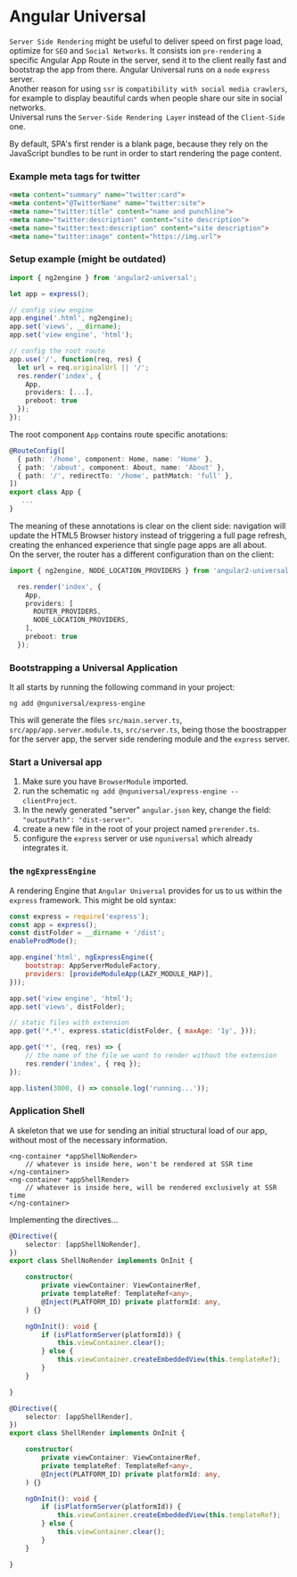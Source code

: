 # Angular Universal

`Server Side Rendering` might be useful to deliver speed on first page load, optimize for `SEO`
and `Social Networks`. It consists ion `pre-rendering` a specific Angular App Route in the server,
send it to the client really fast and bootstrap the app from there.
Angular Universal runs on a `node` `express` server.  
Another reason for using `ssr` is `compatibility with social media crawlers`, for example to display
beautiful cards when people share our site in social networks.  
Universal runs the `Server-Side Rendering Layer` instead of the `Client-Side` one.  

By default, SPA's first render is a blank page, because they rely on the JavaScript bundles to be runt
in order to start rendering the page content.

### Example meta tags for twitter
```html
<meta content="summary" name="twitter:card">
<meta content="@TwitterName" name="twitter:site">
<meta name="twitter:title" content="name and punchline">
<meta name="twitter:description" content="site description">
<meta name="twitter:text:description" content="site description">
<meta name="twitter:image" content="https://img.url">
```

### Setup example (might be outdated)
```typescript
import { ng2engine } from 'angular2-universal'; 

let app = express();

// config view engine
app.engine('.html', ng2engine);
app.set('views', __dirname);
app.set('view engine', 'html');

// config the root route 
app.use('/', function(req, res) {
  let url = req.originalUrl || '/';
  res.render('index', {
    App,
    providers: [...],
    preboot: true
  });
});
```
The root component `App` contains route specific anotations:
```typescript
@RouteConfig([
  { path: '/home', component: Home, name: 'Home' },
  { path: '/about', component: About, name: 'About' },
  { path: '/', redirectTo: '/home', pathMatch: 'full' },
])
export class App {
   ...
}
```
The meaning of these annotations is clear on the client side: navigation will 
update the HTML5 Browser history instead of triggering a full page refresh, 
creating the enhanced experience that single page apps are all about.  
On the server, the router has a different configuration than on the client:  
```typescript
import { ng2engine, NODE_LOCATION_PROVIDERS } from 'angular2-universal';

  res.render('index', {
    App,
    providers: [
      ROUTER_PROVIDERS,
      NODE_LOCATION_PROVIDERS,
    ],
    preboot: true
  });
```

### Bootstrapping a Universal Application
It all starts by running the following command in your project:
```
ng add @nguniversal/express-engine
```
This will generate the files `src/main.server.ts`, `src/app/app.server.module.ts`,
`src/server.ts`, being those the boostrapper for the server app, the server side rendering
module and the `express` server.

### Start a Universal app
1. Make sure you have `BrowserModule` imported.
1. run the schematic `ng add @nguniversal/express-engine --clientProject`.
1. In the newly generated "server" `angular.json` key, change the field: `"outputPath": "dist-server"`.
1. create a new file in the root of your project named `prerender.ts`.
1. configure the `express` server or use `nguniversal` which already integrates it.

### the `ngExpressEngine`
A rendering Engine that `Angular Universal` provides for us to us within the `express`
framework. This might be old syntax:
```javascript
const express = require('express');
const app = express();
const distFolder = __dirname + '/dist';
enableProdMode();

app.engine('html', ngExpressEngine({
    bootstrap: AppServerModuleFactory,
    providers: [provideModuleApp(LAZY_MODULE_MAP)],
}));

app.set('view engine', 'html');
app.set('views', distFolder);

// static files with extension
app.get('*.*', express.static(distFolder, { maxAge: '1y', }));

app.get('*', (req, res) => {
    // the name of the file we want to render without the extension
    res.render('index', { req });
});

app.listen(3000, () => console.log('running...'));
```

### Application Shell
A skeleton that we use for sending an initial structural load of our app, without most of the
necessary information.
```angular2html
<ng-container *appShellNoRender>
    // whatever is inside here, won't be rendered at SSR time
</ng-container>
<ng-container *appShellRender>
    // whatever is inside here, will be rendered exclusively at SSR time
</ng-container>
```
Implementing the directives...
```typescript
@Directive({
    selector: [appShellNoRender],
})
export class ShellNoRender implements OnInit {

    constructor(
        private viewContainer: ViewContainerRef,
        private templateRef: TemplateRef<any>,
        @Inject(PLATFORM_ID) private platformId: any,
    ) {}

    ngOnInit(): void {
        if (isPlatformServer(platformId)) {
            this.viewContainer.clear();
        } else {
            this.viewContainer.createEmbeddedView(this.templateRef);
        }
    }

}
```
```typescript
@Directive({
    selector: [appShellRender],
})
export class ShellRender implements OnInit {

    constructor(
        private viewContainer: ViewContainerRef,
        private templateRef: TemplateRef<any>,
        @Inject(PLATFORM_ID) private platformId: any,
    ) {}

    ngOnInit(): void {
        if (isPlatformServer(platformId)) {
            this.viewContainer.createEmbeddedView(this.templateRef);
        } else {
            this.viewContainer.clear();
        }
    }

}
```
